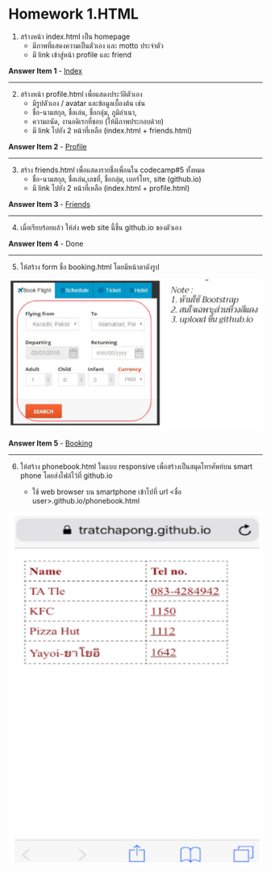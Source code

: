 # Homework 1.HTML

1.  สร้างหน้า index.html เป็น homepage 
    - มีภาพที่แสดงความเป็นตัวเอง และ motto ประจำตัว
    - มี link เข้าสู่หน้า profile และ friend 

**Answer Item 1** - [Index](index.html)

---

2.  สร้างหน้า profile.html เพื่อแสดงประวัติตัวเอง 
    - มีรูปตัวเอง / avatar และข้อมูลเบื้องต้น เช่น
    - ชื่อ-นามสกุล,​ ชื่อเล่น, ชื่อกลุ่ม,​ ภูมิลำเนา, 
    - ความถนัด, งานอดิเรกที่ชอบ (ให้มีภาพประกอบด้วย)
    - มี link ไปยัง 2 หน้าที่เหลือ (index.html + friends.html)

**Answer Item 2** - [Profile](profile.html)

---

3.  สร้าง friends.html เพื่อแสดงรายชื่อเพื่อนใน codecamp#5 ทั้งหมด
    - ชื่อ-นามสกุล,​ ชื่อเล่น,เลขที่, ชื่อกลุ่ม,​ เบอร์โทร, site (github.io) 
    - มี link ไปยัง 2 หน้าที่เหลือ (index.html + profile.html)

**Answer Item 3** - [Friends](friends.html)

---

4.  เมื่อเรียบร้อยแล้ว ให้ส่ง web site นี้ขึ้น github.io ของตัวเอง

**Answer Item 4** - Done

---

5.  ให้สร้าง form ชื่อ booking.html โดยมีหน้าตาดังรูป

![booking](booking.jpg)

**Answer Item 5** - [Booking](booking.html)

---

6.  ให้สร้าง phonebook.html ในแบบ responsive เพื่อสร้างเป็นสมุดโทรศัพท์บน smart phone โดยส่งไฟล์ไว้ที่ github.io

    - ใช้ web browser บน smartphone เข้าไปที่  url <ชื่อ user>.github.io/phonebook.html

![phonebook](phonebook.jpg)


